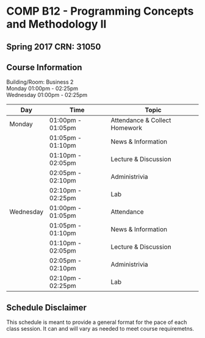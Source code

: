 # COMP B12 - Programming Concepts and Methodology II
## Spring 2017 CRN: 31050

## Course Information
Building/Room: Business 2   
Monday 01:00pm - 02:25pm  
Wednesday 01:00pm - 02:25pm  


Day | Time | Topic
|------------ | ------------- | -------------
| Monday |  01:00pm - 01:05pm  | Attendance & Collect Homework
|       |  01:05pm - 01:10pm  | News & Information
|       |  01:10pm - 02:05pm  | Lecture & Discussion
|       |  02:05pm - 02:10pm  | Administrivia
|       |  02:10pm - 02:25pm  | Lab
| Wednesday |  01:00pm - 01:05pm  | Attendance
|       |  01:05pm - 01:10pm  | News & Information
|      |  01:10pm - 02:05pm  | Lecture & Discussion
|       |  02:05pm - 02:10pm  | Administrivia
|       |  02:10pm - 02:25pm  | Lab

## Schedule Disclaimer
This schedule is meant to provide a general format for the pace of each class
session. It can and will vary as needed to meet course requiremetns.
